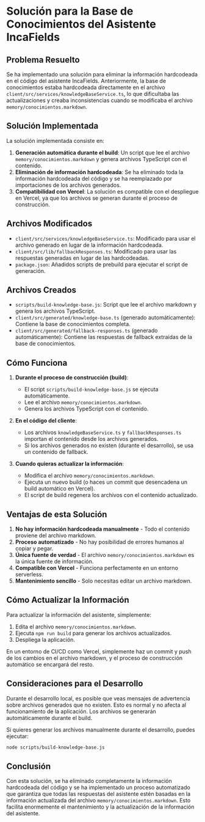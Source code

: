 # Solución para la Base de Conocimientos del Asistente IncaFields

## Problema Resuelto

Se ha implementado una solución para eliminar la información hardcodeada en el código del asistente IncaFields. Anteriormente, la base de conocimientos estaba hardcodeada directamente en el archivo `client/src/services/knowledgeBaseService.ts`, lo que dificultaba las actualizaciones y creaba inconsistencias cuando se modificaba el archivo `memory/conocimientos.markdown`.

## Solución Implementada

La solución implementada consiste en:

1. **Generación automática durante el build**: Un script que lee el archivo `memory/conocimientos.markdown` y genera archivos TypeScript con el contenido.
2. **Eliminación de información hardcodeada**: Se ha eliminado toda la información hardcodeada del código y se ha reemplazado por importaciones de los archivos generados.
3. **Compatibilidad con Vercel**: La solución es compatible con el despliegue en Vercel, ya que los archivos se generan durante el proceso de construcción.

## Archivos Modificados

- `client/src/services/knowledgeBaseService.ts`: Modificado para usar el archivo generado en lugar de la información hardcodeada.
- `client/src/lib/fallbackResponses.ts`: Modificado para usar las respuestas generadas en lugar de las hardcodeadas.
- `package.json`: Añadidos scripts de prebuild para ejecutar el script de generación.

## Archivos Creados

- `scripts/build-knowledge-base.js`: Script que lee el archivo markdown y genera los archivos TypeScript.
- `client/src/generated/knowledge-base.ts` (generado automáticamente): Contiene la base de conocimientos completa.
- `client/src/generated/fallback-responses.ts` (generado automáticamente): Contiene las respuestas de fallback extraídas de la base de conocimientos.

## Cómo Funciona

1. **Durante el proceso de construcción (build)**:
   - El script `scripts/build-knowledge-base.js` se ejecuta automáticamente.
   - Lee el archivo `memory/conocimientos.markdown`.
   - Genera los archivos TypeScript con el contenido.

2. **En el código del cliente**:
   - Los archivos `knowledgeBaseService.ts` y `fallbackResponses.ts` importan el contenido desde los archivos generados.
   - Si los archivos generados no existen (durante el desarrollo), se usa un contenido de fallback.

3. **Cuando quieras actualizar la información**:
   - Modifica el archivo `memory/conocimientos.markdown`.
   - Ejecuta un nuevo build (o haces un commit que desencadena un build automático en Vercel).
   - El script de build regenera los archivos con el contenido actualizado.

## Ventajas de esta Solución

1. **No hay información hardcodeada manualmente** - Todo el contenido proviene del archivo markdown.
2. **Proceso automatizado** - No hay posibilidad de errores humanos al copiar y pegar.
3. **Única fuente de verdad** - El archivo `memory/conocimientos.markdown` es la única fuente de información.
4. **Compatible con Vercel** - Funciona perfectamente en un entorno serverless.
5. **Mantenimiento sencillo** - Solo necesitas editar un archivo markdown.

## Cómo Actualizar la Información

Para actualizar la información del asistente, simplemente:

1. Edita el archivo `memory/conocimientos.markdown`.
2. Ejecuta `npm run build` para generar los archivos actualizados.
3. Despliega la aplicación.

En un entorno de CI/CD como Vercel, simplemente haz un commit y push de los cambios en el archivo markdown, y el proceso de construcción automático se encargará del resto.

## Consideraciones para el Desarrollo

Durante el desarrollo local, es posible que veas mensajes de advertencia sobre archivos generados que no existen. Esto es normal y no afecta al funcionamiento de la aplicación. Los archivos se generarán automáticamente durante el build.

Si quieres generar los archivos manualmente durante el desarrollo, puedes ejecutar:

```bash
node scripts/build-knowledge-base.js
```

## Conclusión

Con esta solución, se ha eliminado completamente la información hardcodeada del código y se ha implementado un proceso automatizado que garantiza que todas las respuestas del asistente estén basadas en la información actualizada del archivo `memory/conocimientos.markdown`. Esto facilita enormemente el mantenimiento y la actualización de la información del asistente.
